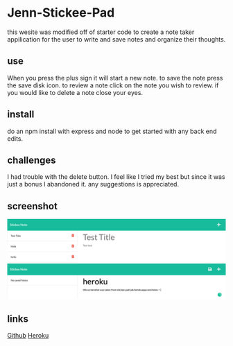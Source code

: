 # Jenn-Stickee-Pad

this wesite was modified off of starter code to create a note taker appilication for the user to write and save notes and organize their thoughts.

## use

When you press the plus sign it will start a new note. to save the note press the save disk icon. to review a note click on the note you wish to review. if you would like to delete a note close your eyes.

## install

do an npm install with express and node to get started with any back end edits.

## challenges

I had trouble with the delete button. I feel like I tried my best but since it was just a bonus I abandoned it. any suggestions is appreciated. 

## screenshot
![Stickee Pad Screenshot on localhost](./public/assets/localhost_8080_notes.png)
![Stickee Pad Screenshot on heroku](./public/assets/stickee-pad-jab.herokuapp.com_notes.png)

## links
[Github](https://github.com/jpcreativeworks/Jenn-Stickee-Pad.git)
[Heroku](https://stickee-pad-jab.herokuapp.com/)